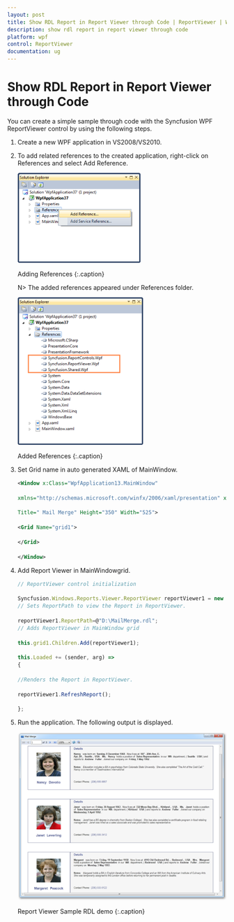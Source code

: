 ```yaml
---
layout: post
title: Show RDL Report in Report Viewer through Code | ReportViewer | WPF | Syncfusion
description: show rdl report in report viewer through code
platform: wpf
control: ReportViewer
documentation: ug
---
```


# Show RDL Report in Report Viewer through Code

You can create a simple sample through code with the Syncfusion WPF ReportViewer control by using the following steps.

1. Create a new WPF application in VS2008/VS2010.
2. To add related references to the created application, right-click on References and select Add Reference.
   
   ![](Show-RDL-Report-in-Report-Viewer-through-Code_images/Show-RDL-Report-in-Report-Viewer-through-Code_img1.png)

   Adding References
   {:.caption}

   N> The added references appeared under References folder.
   
   ![](Show-RDL-Report-in-Report-Viewer-through-Code_images/Show-RDL-Report-in-Report-Viewer-through-Code_img2.png)
   
   Added References
   {:.caption}
   
3. Set Grid name in auto generated XAML of MainWindow.

   ~~~xml
   <Window x:Class="WpfApplication13.MainWindow"

   xmlns="http://schemas.microsoft.com/winfx/2006/xaml/presentation" xmlns:x="http://schemas.microsoft.com/winfx/2006/xaml"

   Title=" Mail Merge" Height="350" Width="525">

   <Grid Name="grid1">

   </Grid>

   </Window>

   ~~~
  

4. Add Report Viewer in MainWindowgrid.

   ~~~js
   // ReportViewer control initialization
   
   Syncfusion.Windows.Reports.Viewer.ReportViewer reportViewer1 = new Syncfusion.Windows.Reports.Viewer.ReportViewer();
   // Sets ReportPath to view the Report in ReportViewer.
   
   reportViewer1.ReportPath=@"D:\MailMerge.rdl";
   // Adds ReportViewer in MainWindow grid
   
   this.grid1.Children.Add(reportViewer1);
   
   this.Loaded += (sender, arg) =>
   {
   
   //Renders the Report in ReportViewer.
   
   reportViewer1.RefreshReport();
   
   };
   ~~~
  
5. Run the application. The following output is displayed.

   ![](Show-RDL-Report-in-Report-Viewer-through-Code_images/Show-RDL-Report-in-Report-Viewer-through-Code_img3.png)
   
   Report Viewer Sample RDL demo
   {:.caption}
